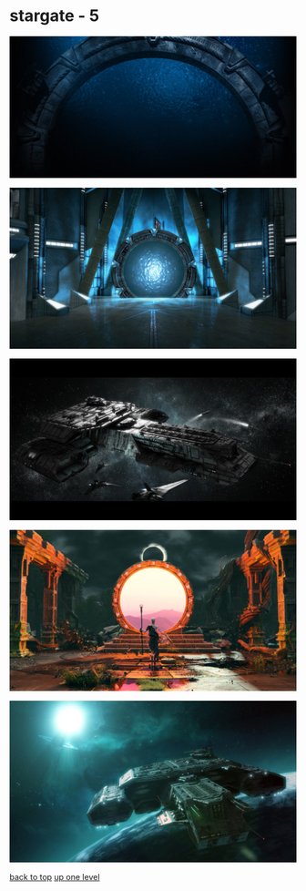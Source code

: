 # stargate - 5
[![9191727263d39b99_Stargate - 1220x604.jpg](https://raw.githubusercontent.com/buckmanc/wallpapers/main/desktop/stargate/9191727263d39b99_Stargate%20-%201220x604.jpg "9191727263d39b99_Stargate - 1220x604.jpg")](https://raw.githubusercontent.com/buckmanc/wallpapers/main/desktop/stargate/9191727263d39b99_Stargate%20-%201220x604.jpg)

[![wallhaven_42yg7m_2560x1440.jpg](https://raw.githubusercontent.com/buckmanc/wallpapers/main/desktop/stargate/wallhaven_42yg7m_2560x1440.jpg "wallhaven_42yg7m_2560x1440.jpg")](https://raw.githubusercontent.com/buckmanc/wallpapers/main/desktop/stargate/wallhaven_42yg7m_2560x1440.jpg)

[![wallhaven_48g3k0_1920x1080.jpg](https://raw.githubusercontent.com/buckmanc/wallpapers/main/desktop/stargate/wallhaven_48g3k0_1920x1080.jpg "wallhaven_48g3k0_1920x1080.jpg")](https://raw.githubusercontent.com/buckmanc/wallpapers/main/desktop/stargate/wallhaven_48g3k0_1920x1080.jpg)

[![wallhaven_5wq8q3_1920x1080.jpg](https://raw.githubusercontent.com/buckmanc/wallpapers/main/desktop/stargate/wallhaven_5wq8q3_1920x1080.jpg "wallhaven_5wq8q3_1920x1080.jpg")](https://raw.githubusercontent.com/buckmanc/wallpapers/main/desktop/stargate/wallhaven_5wq8q3_1920x1080.jpg)

[![wallhaven_nm1lyk_1920x1080.jpg](https://raw.githubusercontent.com/buckmanc/wallpapers/main/desktop/stargate/wallhaven_nm1lyk_1920x1080.jpg "wallhaven_nm1lyk_1920x1080.jpg")](https://raw.githubusercontent.com/buckmanc/wallpapers/main/desktop/stargate/wallhaven_nm1lyk_1920x1080.jpg)



[back to top](#)
[up one level](/desktop/README.MD)
